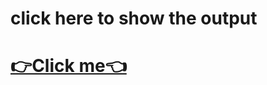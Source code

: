 <h1>click here to show the output<h1>
<a href="https://jitu-jk.github.io/Cap_782/Ca1.html">👉Click me👈</a>
